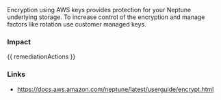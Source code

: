 
Encryption using AWS keys provides protection for your Neptune underlying storage. To increase control of the encryption and manage factors like rotation use customer managed keys.


### Impact
<!-- Add Impact here -->

<!-- DO NOT CHANGE -->
{{ remediationActions }}

### Links
- https://docs.aws.amazon.com/neptune/latest/userguide/encrypt.html


